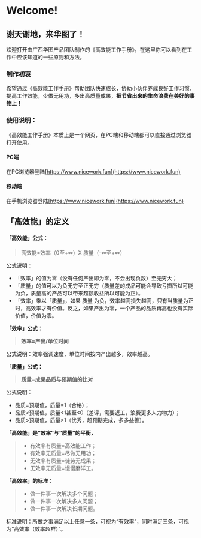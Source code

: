 # Welcome!

## 谢天谢地，来华图了！

欢迎打开由广西华图产品团队制作的《高效能工作手册》，在这里你可以看到在工作中应该知道的一些原则和方法。

### 制作初衷

希望通过《高效能工作手册》帮助团队快速成长，协助小伙伴养成良好工作习惯，提高工作效能，少做无用功，多出高质量成果，**把节省出来的生命浪费在美好的事物上！**

### 使用说明：

《高效能工作手册》本质上是一个网页，在PC端和移动端都可以直接通过浏览器打开使用。

#### PC端

在PC浏览器登陆[https://www.nicework.fun](https://www.nicework.fun)

#### 移动端

在手机浏览器登陆[https://www.nicework.fun](https://www.nicework.fun)

## 「高效能」的定义

#### 「高效能」公式：

> 高效能=效率（0至+∞）X 质量（-∞至+∞）

公式说明：

* 「效率」的值为零（没有任何产出即为零，不会出现负数）至无穷大；
* 「质量」的值可以为负无穷至正无穷（质量差的成品可能会导致亏损所以可能为负，质量高的产品可以带来超额收益所以可能为正）。
* 「效率」乘以「质量」，如果 质量 为负，效率越高损失越高，只有当质量为正时，高效率才有价值。反之，如果产出为零，一个产品的品质再高也没有实际价值，价值为零。

**「效率」公式：**

> **效率=产出/单位时间**

公式说明：效率强调速度，单位时间按内产出越多，效率越高。

**「质量」公式：**

> **质量=成果品质与预期值的比对**

公式说明：

* 品质=预期值，质量=1（合格）；
* 品质&lt;预期值，质量&lt;1甚至&lt;0（差评，需要返工，浪费更多人力物力）；
* 品质&gt;预期值，质量&gt;1（优秀，超预期完成，多多益善）。

**「高效能」是“效率”与“质量”的平衡，**

> * 有效率有质量=高效能工作；
> * 有效率无质量=尽做无用功；
> * 无效率有质量=徒劳无成果；
> * 无效率无质量=慢慢磨洋工。

**「高效率」的标准：**

> * 做一件事一次解决多个问题；
> * 做一件事一次解决多人问题；
> * 做一件事一次解决长期问题。

标准说明：所做之事满足以上任意一条，可视为“有效率”，同时满足三条，可视为“高效率（效率超群）”。

